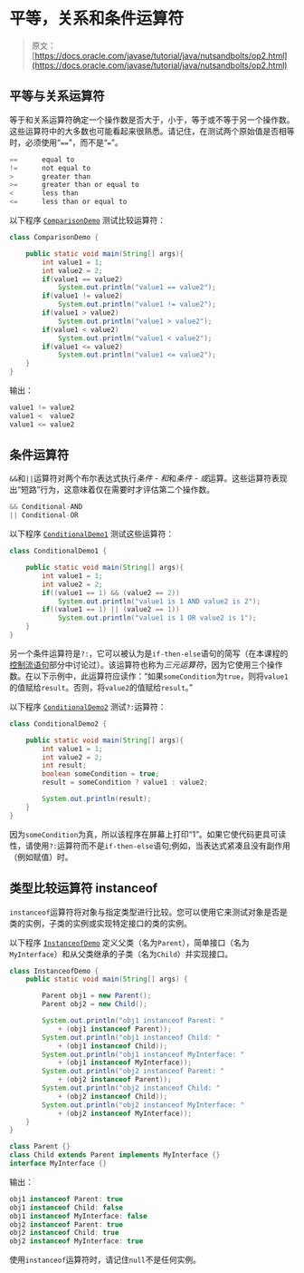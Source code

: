 # 平等，关系和条件运算符

> 原文： [https://docs.oracle.com/javase/tutorial/java/nutsandbolts/op2.html](https://docs.oracle.com/javase/tutorial/java/nutsandbolts/op2.html)

## 平等与关系运算符

等于和关系运算符确定一个操作数是否大于，小于，等于或不等于另一个操作数。这些运算符中的大多数也可能看起来很熟悉。请记住，在测试两个原始值是否相等时，必须使用“`==`”，而不是“`=`”。

```java
==      equal to
!=      not equal to
>       greater than
>=      greater than or equal to
<       less than
<=      less than or equal to

```

以下程序 [`ComparisonDemo`](examples/ComparisonDemo.java) 测试比较运算符：

```java
class ComparisonDemo {

    public static void main(String[] args){
        int value1 = 1;
        int value2 = 2;
        if(value1 == value2)
            System.out.println("value1 == value2");
        if(value1 != value2)
            System.out.println("value1 != value2");
        if(value1 > value2)
            System.out.println("value1 > value2");
        if(value1 < value2)
            System.out.println("value1 < value2");
        if(value1 <= value2)
            System.out.println("value1 <= value2");
    }
}

```

输出：

```java
value1 != value2
value1 <  value2
value1 <= value2

```

## 条件运算符

`&&`和`||`运算符对两个布尔表达式执行*条件 - 和*和*条件 - 或*运算。这些运算符表现出“短路”行为，这意味着仅在需要时才评估第二个操作数。

```java
&& Conditional-AND
|| Conditional-OR

```

以下程序 [`ConditionalDemo1`](examples/ConditionalDemo1.java) 测试这些运算符：

```java
class ConditionalDemo1 {

    public static void main(String[] args){
        int value1 = 1;
        int value2 = 2;
        if((value1 == 1) && (value2 == 2))
            System.out.println("value1 is 1 AND value2 is 2");
        if((value1 == 1) || (value2 == 1))
            System.out.println("value1 is 1 OR value2 is 1");
    }
}

```

另一个条件运算符是`?:`，它可以被认为是`if-then-else`语句的简写（在本课程的[控制流语句](flow.html)部分中讨论过）。该运算符也称为*三元运算符*，因为它使用三个操作数。在以下示例中，此运算符应读作：“如果`someCondition`为`true`，则将`value1`的值赋给`result`。否则，将`value2`的值赋给`result`。”

以下程序 [`ConditionalDemo2`](examples/ConditionalDemo2.java) 测试`?:`运算符：

```java
class ConditionalDemo2 {

    public static void main(String[] args){
        int value1 = 1;
        int value2 = 2;
        int result;
        boolean someCondition = true;
        result = someCondition ? value1 : value2;

        System.out.println(result);
    }
}

```

因为`someCondition`为真，所以该程序在屏幕上打印“1”。如果它使代码更具可读性，请使用`?:`运算符而不是`if-then-else`语句;例如，当表达式紧凑且没有副作用（例如赋值）时。

## 类型比较运算符 instanceof

`instanceof`运算符将对象与指定类型进行比较。您可以使用它来测试对象是否是类的实例，子类的实例或实现特定接口的类的实例。

以下程序 [`InstanceofDemo`](examples/InstanceofDemo.java) 定义父类（名为`Parent`），简单接口（名为`MyInterface`）和从父类继承的子类（名为`Child`）并实现接口。

```java
class InstanceofDemo {
    public static void main(String[] args) {

        Parent obj1 = new Parent();
        Parent obj2 = new Child();

        System.out.println("obj1 instanceof Parent: "
            + (obj1 instanceof Parent));
        System.out.println("obj1 instanceof Child: "
            + (obj1 instanceof Child));
        System.out.println("obj1 instanceof MyInterface: "
            + (obj1 instanceof MyInterface));
        System.out.println("obj2 instanceof Parent: "
            + (obj2 instanceof Parent));
        System.out.println("obj2 instanceof Child: "
            + (obj2 instanceof Child));
        System.out.println("obj2 instanceof MyInterface: "
            + (obj2 instanceof MyInterface));
    }
}

class Parent {}
class Child extends Parent implements MyInterface {}
interface MyInterface {}

```

输出：

```java
obj1 instanceof Parent: true
obj1 instanceof Child: false
obj1 instanceof MyInterface: false
obj2 instanceof Parent: true
obj2 instanceof Child: true
obj2 instanceof MyInterface: true

```

使用`instanceof`运算符时，请记住`null`不是任何实例。